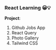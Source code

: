 
### React Learning 😀💡

__Project__:
1. Github Jobs App
2. React Query
3. Photo Gallery
4. Tailwind CSS
